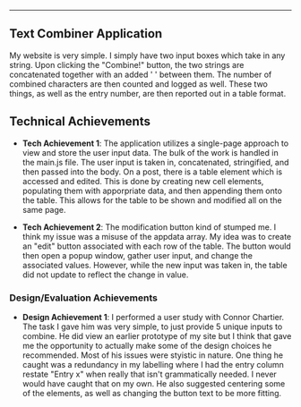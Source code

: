 
---

## Text Combiner Application
My website is very simple. I simply have two input boxes which take in any string. Upon clicking the "Combine!" button, the two strings are concatenated together with an added ' ' between them. The number of combined characters are then counted and logged as well. These two things, as well as the entry number, are then reported out in a table format.

## Technical Achievements
- **Tech Achievement 1**: 
The application utilizes a single-page approach to view and store the user input data. The bulk of the work is handled in the main.js file. The user input is taken in, concatenated, stringified, and then passed into the body. On a post, there is a table element which is accessed and edited. This is done by creating new cell elements, populating them with apporpriate data, and then appending them onto the table. This allows for the table to be shown and modified all on the same page.

- **Tech Achievement 2**: 
The modification button kind of stumped me. I think my issue was a misuse of the appdata array. My idea was to create an "edit" button associated with each row of the table. The button would then open a popup window, gather user input, and change the associated values. However, while the new input was taken in, the table did not update to reflect the change in value.

### Design/Evaluation Achievements
- **Design Achievement 1**:
I performed a user study with Connor Chartier. The task I gave him was very simple, to just provide 5 unique inputs to combine. He did view an earlier prototype of my site but I think that gave me the opportunity to actually make some of the design choices he recommended. Most of his issues were styistic in nature. One thing he caught was a redundancy in my labelling where I had the entry column restate "Entry x" when really that isn't grammatically needed. I never would have caught that on my own. He also suggested centering some of the elements, as well as changing the button text to be more fitting.

